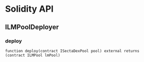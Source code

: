 # Solidity API

## ILMPoolDeployer

### deploy

```solidity
function deploy(contract ISectaDexPool pool) external returns (contract ILMPool lmPool)
```

